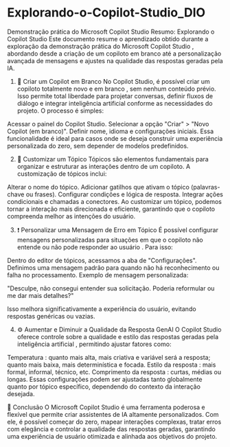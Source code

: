 # Explorando-o-Copilot-Studio_DIO
Demonstração prática do Microsoft Copilot Studio
Resumo: Explorando o Copilot Studio
Este documento resume o aprendizado obtido durante a exploração da demonstração prática do Microsoft Copilot Studio , abordando desde a criação de um copiloto em branco até a personalização avançada de mensagens e ajustes na qualidade das respostas geradas pela IA.

1. 🧪 Criar um Copilot em Branco
No Copilot Studio, é possível criar um copiloto totalmente novo e em branco , sem nenhum conteúdo prévio. Isso permite total liberdade para projetar conversas, definir fluxos de diálogo e integrar inteligência artificial conforme as necessidades do projeto. O processo é simples:

Acessar o painel do Copilot Studio.
Selecionar a opção "Criar" > "Novo Copilot (em branco)".
Definir nome, idioma e configurações iniciais.
Essa funcionalidade é ideal para casos onde se deseja construir uma experiência personalizada do zero, sem depender de modelos predefinidos.

2. 🎨 Customizar um Tópico
Tópicos são elementos fundamentais para organizar e estruturar as interações dentro de um copiloto. A customização de tópicos inclui:

Alterar o nome do tópico.
Adicionar gatilhos que ativam o tópico (palavras-chave ou frases).
Configurar condições e lógica de resposta.
Integrar ações condicionais e chamadas a conectores.
Ao customizar um tópico, podemos tornar a interação mais direcionada e eficiente, garantindo que o copiloto compreenda melhor as intenções do usuário.

3. ❗ Personalizar uma Mensagem de Erro em Tópico
É possível configurar mensagens personalizadas para situações em que o copiloto não entende ou não pode responder ao usuário . Para isso:

Dentro do editor de tópicos, acessamos a aba de "Configurações".
Definimos uma mensagem padrão para quando não há reconhecimento ou falha no processamento.
Exemplo de mensagem personalizada:

"Desculpe, não consegui entender sua solicitação. Poderia reformular ou me dar mais detalhes?" 

Isso melhora significativamente a experiência do usuário, evitando respostas genéricas ou vazias.

4. ⚙️ Aumentar e Diminuir a Qualidade da Resposta GenAI
O Copilot Studio oferece controle sobre a qualidade e estilo das respostas geradas pela inteligência artificial , permitindo ajustar fatores como:

Temperatura : quanto mais alta, mais criativa e variável será a resposta; quanto mais baixa, mais determinística e focada.
Estilo da resposta : mais formal, informal, técnico, etc.
Comprimento da resposta : curtas, médias ou longas.
Essas configurações podem ser ajustadas tanto globalmente quanto por tópico específico, dependendo do contexto da interação desejada.

🔖 Conclusão
O Microsoft Copilot Studio é uma ferramenta poderosa e flexível que permite criar assistentes de IA altamente personalizados. Com ele, é possível começar do zero, mapear interações complexas, tratar erros com elegância e controlar a qualidade das respostas geradas, garantindo uma experiência de usuário otimizada e alinhada aos objetivos do projeto.
